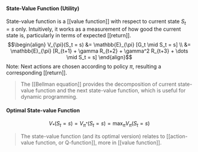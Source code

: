 #### State-Value Function (Utility)
State-value function is a [[value function]] with respect to current state $S_t = s$ only. Intuitively, it works as a measurement of how good the current state is, particularly in terms of expected [[return]].
$$\begin{align}
V_{\pi}(S_t = s) 
&= \mathbb{E}_{\pi} [G_t \mid S_t = s] \\
&= \mathbb{E}_{\pi} [R_{t+1} + \gamma R_{t+2} + \gamma^2 R_{t+3} + \dots \mid S_t = s]
\end{align}$$
Note: Next actions are chosen according to policy $\pi$, resulting a corresponding [[return]].

> The [[Bellman equation]] provides the decomposition of current state-value function and the next state-value function, which is useful for dynamic programming.

#### Optimal State-value Function
$$V_{*}(S_t=s) = V_{\pi^*}(S_t=s) = \max_{\pi} V_{\pi}(S_t = s)$$

> The state-value function (and its optimal version) relates to [[action-value function, or Q-function]], more in [[value function]].